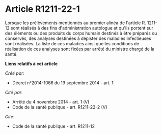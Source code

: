# Article R1211-22-1

Lorsque les prélèvements mentionnés au premier alinéa de l'article R. 1211-12 sont réalisés à des fins d'administration
autologue et qu'ils portent sur des éléments ou des produits du corps humain destinés à être préparés ou conservés, des
analyses destinées à dépister des maladies infectieuses sont réalisées. La liste de ces maladies ainsi que les conditions de
réalisation de ces analyses sont fixées par arrêté du ministre chargé de la santé.

**Liens relatifs à cet article**

_Créé par_:

  - Décret n°2014-1066 du 19 septembre 2014 - art. 1

_Cité par_:

  - Arrêté du 4 novembre 2014 - art. 1 (V)
  - Code de la santé publique - art. R1211-22-2 (V)

_Cite_:

  - Code de la santé publique - art. R1211-12
